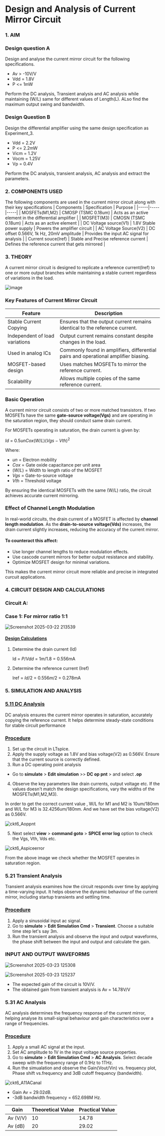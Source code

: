 # Design and Analysis of Current Mirror Circuit
### 1. AIM    
### Design question A
Design and analyse the current mirror circuit for the following specifications.
- Av > -10V/V
- Vdd = 1.8V
- P <= 1mW

Perform the DC analysis, Transient analysis and AC analysis while maintaining (W/L) same for different values of Length(L). ALso find the maximum output swing and bandwidth.

### Design Question B
Design the differential amplifier using the same design specification as Experiment_3. 
- Vdd = 2.2V
- P <= 2.2mW
- Vicm = 1.2V
- Vocm = 1.25V
- Vp = 0.4V

Perform the DC analysis, transient analysis, AC analysis and extract the parameters.
### 2. COMPONENTS USED
The following components are used in the current mirror circuit along with their key specifications
| Components | Specification | Purpose |
|-----|-----|-----|
| MOSFETs(M1,M2) | CMOSP (TSMC 0.18um) | Acts as an active element in the differential amplifier |
| MOSFET(M3) | CMOSN (TSMC 0.18um) | Acts as an active element |
| DC Voltage source(V1) | 1.8V Stable power supply | Powers the amplifier circuit |
| AC Voltage Source(V2) | DC offset 0.566V, 1k Hz, 20mV amplitude | Provides the input AC signal for analysis |
| Current souce(Iref) | Stable and Precise reference current | Defines the reference current that gets mirrored |  

### 3. THEORY 
A current mirror circuit is designed to replicate a reference current(Iref) to one or more output branches while maintaining a stable current regardless of variations in the load.     

![image](https://github.com/user-attachments/assets/59fc7f4d-74b0-4257-aa40-af025154484a)

### Key Features of Current Mirror Circuit
| Feature | Description |
|---|---|
| Stable Current Copying | Ensures that the output current remains identical to the reference current. |
| Independent of load variations | Output current remains constant despite changes in the load. |
| Used in analog ICs | Commonly found in amplifiers, differential pairs and operational amplifier biasing. |
| MOSFET-based design | Uses matches MOSFETs to mirror the reference current. |
| Scalability | Allows multiple copies of the same reference current. |    

### Basic Operation 
A current mirror circuit consists of two or more matched transistors. If two MOSFETs have the same **gate-source voltage(Vgs)** and are operating in the saturation region, they should conduct same drain current.   

For MOSFETs operating in saturation, the drain current is given by:   

$Id$ = $0.5unCox(W/L)(Vgs-Vth)^2$

Where:
- $un$ = Electron mobility
- $Cox$ = Gate oxide capacitance per unit area
- $(W/L)$ = Width to length ratio of the MOSFET
- $Vgs$ = Gate-to-source voltage
- $Vth$ = Threshold voltage

By ensuring the identical MOSFETs with the same (W/L) ratio, the circuit achieves accurate current mirroring.

### Effect of Channel Length Modulation
In real-world circuits, the drain current of a MOSFET is affected by **channel length modulation**. As the **drain-to-source voltage(Vds)** increases, the drain current slightly increases, reducing the accuracy of the current mirror.

#### To counteract this affect:
- Use longer channel lengths to reduce modulation effects.
- Use cascode current mirrors for better output resistance and stability.
- Optimize MOSFET design for minimal variations.

This makes the current mirror circuit more reliable and precise in integrated curcuit applications.

### 4. CIRCUIT DESIGN AND CALCULATIONS
### Circuit A: 
### Case 1: For mirror ratio 1:1
![Screenshot 2025-03-22 213539](https://github.com/user-attachments/assets/8a8def4b-4b4c-4547-9c10-34a563b384f6)

#### <ins> Design Calculations </ins>
1. Determine the drain current (Id)

   Id = $P/Vdd$ = $1m/1.8$ = 0.556mA

2. Determine the reference current (Iref)

   Iref = $Id/2$ = $0.556m/2$ = 0.278mA

### 5. SIMULATION AND ANALYSIS 
### <ins> 5.11 DC Analysis
DC analysis ensures the current mirror operates in saturation, accurately copying the reference current. It helps determine steady-state conditions for stable circuit performance

### <ins> Procedure 
1. Set up the circuit in LTspice.
2.  Apply the supply voltage as 1.8V and bias voltage(V2) as 0.566V. Ensure that the current source is correctly defined.
3.  Run a DC operating point analysis
   - Go to **simulate** > **Edit simulation** >> **DC op pnt** > and select **.op**
4. Observe the key parameters like drain currents, output voltage etc. If the values doesn't match the design specifications, vary the widths of the MOSFETs(M1,M2,M3).

In order to get the correct current value , W/L for M1 and M2 is 10um/180nm and W/L for M3 is 32.4256um/180nm. And we have set the bias voltage(V2) as 0.566V.

![ckt6_Aoppnt](https://github.com/user-attachments/assets/8e23114f-3a12-4fde-af9f-a1b4590fe992)

5. Next select **view** > **command goto** > **SPICE error log** option to check the Vgs, Vth, Vds etc.

![ckt6_Aspiceerror](https://github.com/user-attachments/assets/270b4b9c-9d4a-4025-a4e4-241b7e954ae9)

From the above image we check whether the MOSFET operates in saturation region.

### 5.21 Transient Analysis
Transient analysis examines how the circuit responds over time by applying a time-varying input. It helps observe the dynamic behaviour of the current mirror, including startup transients and settling time.

### <ins> Procedure </ins>   
1. Apply a sinusoidal input ac signal.
2. Go to **simulate** > **Edit Simulation Cmd** > **Transient**. Choose a suitable time step let's say 3m.
3. Run the transient analysis and observe the input and output waveforms, the phase shift between the input and output and calculate the gain.

### INPUT AND OUTPUT WAVEFORMS

![Screenshot 2025-03-23 125308](https://github.com/user-attachments/assets/2a79a44c-bee0-421c-ad96-90b0d4a859d3)

![Screenshot 2025-03-23 125237](https://github.com/user-attachments/assets/81eff22f-bb13-4281-9236-303eb39bf2a3)

- The expected gain of the circuit is 10V/V.
- The obtained gain from transient analysis is Av = 14.78V/V

### 5.31 AC Analysis 
AC analysis determines the frequency response of the current mirror, helping analyse its small-signal behaviour and gain characteristics over a range of frequencies.

### <ins> Procedure </ins>   
1. Apply a small AC signal at the input.
2. Set AC amplitude to 1V in the input voltage source properties.
3.  Go to **simulate** > **Edit Simulation Cmd** > **AC Analysis**. Select decade sweep with the frequency range of 0.1Hz to 1THz.
4.  Run the simualation and observe the Gain(Vout/Vin) vs. frequency plot, Phase shift vs.frequency and 3dB cutoff frequency (bandwidth).

![ckt6_A11ACanal](https://github.com/user-attachments/assets/a12fe97b-fd38-4243-a09c-c322cef93a68)

- Gain Av = 29.02dB.
- -3dB bandwidth frequency = 652.698M Hz.

| Gain | Theoretical Value | Practical Value |
|---|----|---|
| Av (V/V) | 10 | 14.78 |
| Av (dB) | 20 | 29.02 |     

